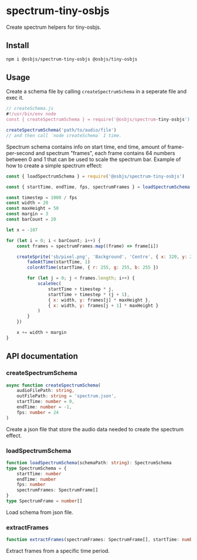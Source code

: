 # spectrum-tiny-osbjs
Create spectrum helpers for tiny-osbjs.

## Install
```bash
npm i @osbjs/spectrum-tiny-osbjs @osbjs/tiny-osbjs
```

## Usage
Create a schema file by calling `createSpectrumSchema` in a seperate file and exec it.
```js
// createSchema.js
#!/usr/bin/env node
const { createSpectrumSchema } = require('@osbjs/spectrum-tiny-osbjs')

createSpectrumSchema('path/to/audio/file')
// and then call `node createSchema` 1 time.
```

Spectrum schema contains info on start time, end time, amount of frame-per-second and spectrum "frames", each frame contains 64 numbers between 0 and 1 that can be used to scale the spectrum bar. Example of how to create a simple spectrum effect:
```js
const { loadSpectrumSchema } = require('@osbjs/spectrum-tiny-osbjs')

const { startTime, endTime, fps, spectrumFrames } = loadSpectrumSchema(schemaPath)

const timestep = 1000 / fps
const width = 20
const maxHeight = 50
const margin = 3
const barCount = 20

let x = -107

for (let i = 0; i < barCount; i++) {
	const frames = spectrumFrames.map((frame) => frame[i])

	createSprite('sb/pixel.png', 'Background', 'Centre', { x: 320, y: 240 }, () => {
		fadeAtTime(startTime, 1)
		colorAtTime(startTime, { r: 255, g: 255, b: 255 })

		for (let j = 0; j < frames.length; i++) {
			scaleVec(
				startTime + timestep * j,
				startTime + timestep * (j + 1),
				{ x: width, y: frames[j] * maxHeight },
				{ x: width, y: frames[j + 1] * maxHeight }
			)
		}
	})

	x += width + margin
}
```

## API documentation
### createSpectrumSchema
```ts
async function createSpectrumSchema(
	audioFilePath: string,
	outFilePath: string = 'spectrum.json',
	startTime: number = 0,
	endTime: number = -1,
	fps: number = 24
)
```
Create a json file that store the audio data needed to create the spectrum effect.

### loadSpectrumSchema
```ts
function loadSpectrumSchema(schemaPath: string): SpectrumSchema
type SpectrumSchema = {
	startTime: number
	endTime: number
	fps: number
	spectrumFrames: SpectrumFrame[]
}
type SpectrumFrame = number[]
```
Load schema from json file.

### extractFrames
```ts
function extractFrames(spectrumFrames: SpectrumFrame[], startTime: number, endTime: number, fps: number): SpectrumFrame[]
```
Extract frames from a specific time period.
